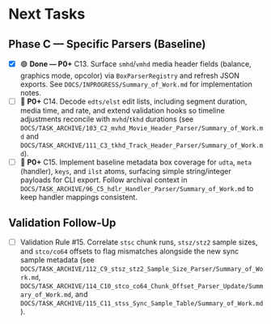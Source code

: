 # Next Tasks

## Phase C — Specific Parsers (Baseline)

- [x] 🟢 **Done — P0+** C13. Surface `smhd`/`vmhd` media header fields (balance, graphics mode, opcolor) via `BoxParserRegistry` and refresh JSON exports. See `DOCS/INPROGRESS/Summary_of_Work.md` for implementation notes.
- [ ] 🔴 **P0+** C14. Decode `edts/elst` edit lists, including segment duration, media time, and rate, and extend validation hooks so timeline adjustments reconcile with `mvhd`/`tkhd` durations (see `DOCS/TASK_ARCHIVE/103_C2_mvhd_Movie_Header_Parser/Summary_of_Work.md` and `DOCS/TASK_ARCHIVE/111_C3_tkhd_Track_Header_Parser/Summary_of_Work.md`).
- [ ] 🔴 **P0+** C15. Implement baseline metadata box coverage for `udta`, `meta` (handler), `keys`, and `ilst` atoms, surfacing simple string/integer payloads for CLI export. Follow archival context in `DOCS/TASK_ARCHIVE/96_C5_hdlr_Handler_Parser/Summary_of_Work.md` to keep handler mappings consistent.

## Validation Follow-Up

- [ ] Validation Rule #15. Correlate `stsc` chunk runs, `stsz/stz2` sample sizes, and `stco/co64` offsets to flag mismatches alongside the new sync sample metadata (see `DOCS/TASK_ARCHIVE/112_C9_stsz_stz2_Sample_Size_Parser/Summary_of_Work.md`, `DOCS/TASK_ARCHIVE/114_C10_stco_co64_Chunk_Offset_Parser_Update/Summary_of_Work.md`, and `DOCS/TASK_ARCHIVE/115_C11_stss_Sync_Sample_Table/Summary_of_Work.md`).
